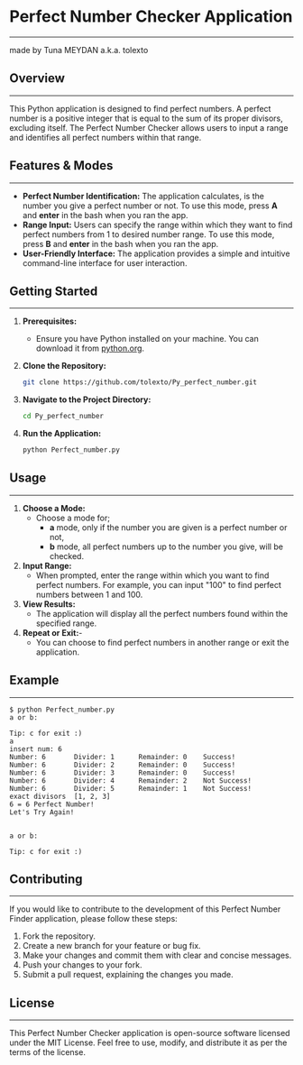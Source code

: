 # Perfect Number Checker Application
---
made by Tuna MEYDAN a.k.a. tolexto
## Overview
---
This Python application is designed to find perfect numbers. A perfect number is a positive integer that is equal to the sum of its proper divisors, excluding itself. The Perfect Number Checker allows users to input a range and identifies all perfect numbers within that range.

## Features & Modes
---
- **Perfect Number Identification:** The application calculates, is the number you give a perfect number or not. To use this mode, press **A** and **enter** in the bash when you ran the app.
- **Range Input:** Users can specify the range within which they want to find perfect numbers from 1 to desired number range. To use this mode, press **B** and **enter** in the bash when you ran the app.
- **User-Friendly Interface:** The application provides a simple and intuitive command-line interface for user interaction.

## Getting Started
---
1. **Prerequisites:**
   - Ensure you have Python installed on your machine. You can download it from [python.org](https://www.python.org/downloads/).

2. **Clone the Repository:**
   ```bash
   git clone https://github.com/tolexto/Py_perfect_number.git
3. **Navigate to the Project Directory:**
   ```bash
   cd Py_perfect_number
4. **Run the Application:**
   ```bash
   python Perfect_number.py
   
## Usage
---
1. **Choose a Mode:**
    - Choose a mode for;
        - **a** mode, only if the number you are given is a perfect number or not,
        - **b** mode, all perfect numbers up to the number you give,
        will be checked.
2. **Input Range:**
   - When prompted, enter the range within which you want to find perfect numbers. For example, you can input "100" to find perfect numbers between 1 and 100.
3. **View Results:**
    - The application will display all the perfect numbers found within the specified range.
4. **Repeat or Exit:**-
    - You can choose to find perfect numbers in another range or exit the application.
    
## Example
---
    $ python Perfect_number.py
    a or b:

    Tip: c for exit :)
    a
    insert num: 6
    Number: 6       Divider: 1      Remainder: 0    Success!
    Number: 6       Divider: 2      Remainder: 0    Success!
    Number: 6       Divider: 3      Remainder: 0    Success!
    Number: 6       Divider: 4      Remainder: 2    Not Success!
    Number: 6       Divider: 5      Remainder: 1    Not Success!
    exact divisors  [1, 2, 3]
    6 = 6 Perfect Number!
    Let's Try Again!


    a or b:

    Tip: c for exit :)

## Contributing
---
If you would like to contribute to the development of this Perfect Number Finder application, please follow these steps:

1. Fork the repository.
2. Create a new branch for your feature or bug fix.
3. Make your changes and commit them with clear and concise messages.
4. Push your changes to your fork.
5. Submit a pull request, explaining the changes you made.

## License
---
This Perfect Number Checker application is open-source software licensed under the MIT License. Feel free to use, modify, and distribute it as per the terms of the license.


